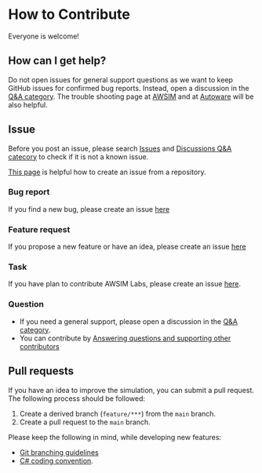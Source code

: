 # How to Contribute

Everyone is welcome!

## How can I get help?
Do not open issues for general support questions as we want to keep GitHub issues for confirmed bug reports.
Instead, open a discussion in the [Q&A category](https://github.com/autowarefoundation/autoware/discussions/new?category=q-a).
The trouble shooting page at [AWSIM](../TroubleShooting/index.md) and at [Autoware](https://autowarefoundation.github.io/autoware-documentation/main/support/troubleshooting/) will be also helpful.

## Issue
Before you post an issue, please search [Issues](https://github.com/autowarefoundation/AWSIM-Labs/issues?q=is%3Aissue) and [Discussions Q&A catecory](https://github.com/orgs/autowarefoundation/discussions/categories/q-a) to check if it is not a known issue.

[This page](https://docs.github.com/en/issues/tracking-your-work-with-issues/creating-an-issue#creating-an-issue-from-a-repository) is helpful how to create an issue from a repository.

### Bug report
If you find a new bug, please create an issue [here](https://github.com/autowarefoundation/AWSIM-Labs/issues/new?assignees=&labels=&template=bug.yaml)

### Feature request
If you propose a new feature or have an idea, please create an issue [here](https://github.com/autowarefoundation/AWSIM-Labs/issues/new?assignees=&labels=&template=feature_request.yaml)

### Task
If you have plan to contribute AWSIM Labs, please create an issue [here](https://github.com/autowarefoundation/AWSIM-Labs/issues/new?assignees=&labels=&template=task.yaml).

### Question
- If you need a general support, please open a discussion in the [Q&A category](https://github.com/autowarefoundation/autoware/discussions/new?category=q-a).
- You can contribute by [Answering questions and supporting other contributors](https://github.com/autowarefoundation/autoware/discussions/categories/q-a?discussions_q=category%3AQ%26A+is%3Aunanswered)


## Pull requests
If you have an idea to improve the simulation, you can submit a pull request.
The following process should be followed:

1. Create a derived branch (`feature/***`) from the `main` branch.
2. Create a pull request to the `main` branch.

Please keep the following in mind, while developing new features:

- [Git branching guidelines](https://autowarefoundation.github.io/AWSIM-Labs/main/ProjectGuide/GitBranch/)
- [C# coding convention](https://learn.microsoft.com/en-us/dotnet/csharp/fundamentals/coding-style/coding-conventions?redirectedfrom=MSDN).
